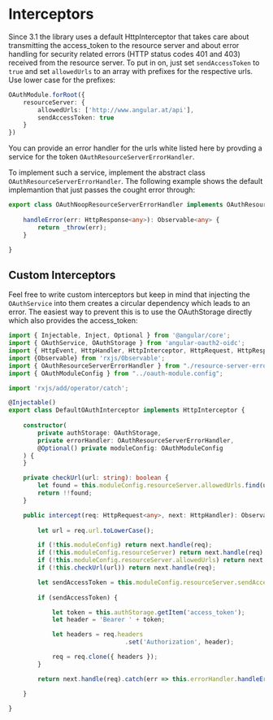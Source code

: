 # Interceptors

Since 3.1 the library uses a default HttpInterceptor that takes care about transmitting the access_token to the resource server and about error handling for security related errors (HTTP status codes 401 and 403) received from the resource server. To put in on, just set ``sendAccessToken`` to ``true`` and set ``allowedUrls`` to an array with prefixes for the respective urls. Use lower case for the prefixes:

```TypeScript
OAuthModule.forRoot({
    resourceServer: {
        allowedUrls: ['http://www.angular.at/api'],
        sendAccessToken: true
    }
})
```

You can provide an error handler for the urls white listed here by provding a service for the token ``OAuthResourceServerErrorHandler``.

To implement such a service, implement the abstract class ``OAuthResourceServerErrorHandler``. The following example shows the default implemantion that just passes the cought error through:

```TypeScript
export class OAuthNoopResourceServerErrorHandler implements OAuthResourceServerErrorHandler {
    
    handleError(err: HttpResponse<any>): Observable<any> {
        return _throw(err);
    }

}
```

## Custom Interceptors

Feel free to write custom interceptors but keep in mind that injecting the ``OAuthService`` into them creates a circular dependency which leads to an error. The easiest way to prevent this is to use the OAuthStorage directly which also provides the access_token:

```TypeScript
import { Injectable, Inject, Optional } from '@angular/core';
import { OAuthService, OAuthStorage } from 'angular-oauth2-oidc';
import { HttpEvent, HttpHandler, HttpInterceptor, HttpRequest, HttpResponse, HttpErrorResponse } from '@angular/common/http';
import {Observable} from 'rxjs/Observable';
import { OAuthResourceServerErrorHandler } from "./resource-server-error-handler";
import { OAuthModuleConfig } from "../oauth-module.config";

import 'rxjs/add/operator/catch';

@Injectable()
export class DefaultOAuthInterceptor implements HttpInterceptor {
    
    constructor(
        private authStorage: OAuthStorage,
        private errorHandler: OAuthResourceServerErrorHandler,
        @Optional() private moduleConfig: OAuthModuleConfig
    ) {
    }

    private checkUrl(url: string): boolean {
        let found = this.moduleConfig.resourceServer.allowedUrls.find(u => url.startsWith(u));
        return !!found;
    }

    public intercept(req: HttpRequest<any>, next: HttpHandler): Observable<HttpEvent<any>> {
        
        let url = req.url.toLowerCase();

        if (!this.moduleConfig) return next.handle(req);
        if (!this.moduleConfig.resourceServer) return next.handle(req);
        if (!this.moduleConfig.resourceServer.allowedUrls) return next.handle(req);
        if (!this.checkUrl(url)) return next.handle(req);

        let sendAccessToken = this.moduleConfig.resourceServer.sendAccessToken;
        
        if (sendAccessToken) {

            let token = this.authStorage.getItem('access_token');
            let header = 'Bearer ' + token;

            let headers = req.headers
                                .set('Authorization', header);

            req = req.clone({ headers });
        }

        return next.handle(req).catch(err => this.errorHandler.handleError(err));

    }

}
```